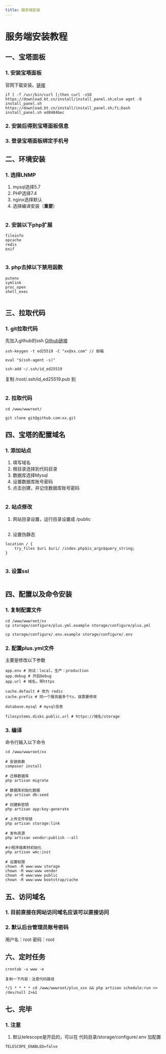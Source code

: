 ```yaml
---
title: 服务端安装
---
```


# 服务端安装教程

## 一、宝塔面板
### 1. 安装宝塔面板
官网下载安装。[链接](https://www.bt.cn/new/download.html)

```
if [ -f /usr/bin/curl ];then curl -sSO https://download.bt.cn/install/install_panel.sh;else wget -O install_panel.sh https://download.bt.cn/install/install_panel.sh;fi;bash install_panel.sh ed8484bec
```

### 2. 安装后得到宝塔面板信息

### 3. 登录宝塔面板绑定手机号

## 二、环境安装  
### 1. 选择LNMP
1. mysql选择5.7
2. PHP选择7.4
3. nginx选择默认
4. 选择编译安装（**重要**）

<img :src="$withBase('/assets/img/v3/guide/installation/16867235912648.jpg')" />


### 2. 安装以下php扩展
```
fileinfo
opcache
redis
exif
```

<img :src="$withBase('/assets/img/v3/guide/installation/16867892479149.jpg')" />

### 3. php去掉以下禁用函数
```
putenv
symlink 
proc_open
shell_exec 
```

<img :src="$withBase('/assets/img/v3/guide/installation/16867170986024.jpg')" />


## 三、拉取代码
### 1. git拉取代码
先加入github的ssh
[Github链接](https://docs.github.com/zh/authentication/connecting-to-github-with-ssh/generating-a-new-ssh-key-and-adding-it-to-the-ssh-agent)

```
ssh-keygen -t ed25519 -C "xx@xx.com" // 邮箱
    
eval "$(ssh-agent -s)"
    
ssh-add ~/.ssh/id_ed25519
```

复制 /root/.ssh/id_ed25519.pub 到

<img :src="$withBase('/assets/img/v3/guide/installation/16866341805051.jpg')" />

### 2. 拉取代码
```
cd /www/wwwroot/
    
git clone git@github.com:xx.git
```

## 四、宝塔的配置域名
### 1. 添加站点
1. 填写域名
2. 根目录选择到代码目录
3. 数据库选择Mysql
4. 设置数据库账号密码
5. 点击创建，并记住数据库账号密码

<img :src="$withBase('/assets/img/v3/guide/installation/16867296619103.jpg')" />

### 2. 站点修改
1. 网站目录设置，运行目录设置成 /public

<img :src="$withBase('/assets/img/v3/guide/installation/16867298797842.jpg')" />

2. 设置伪静态
```
location / {  
	try_files $uri $uri/ /index.php$is_args$query_string;  
}
```

<img :src="$withBase('/assets/img/v3/guide/installation/16867299328395.jpg')" />


### 3. 设置ssl

<img :src="$withBase('/assets/img/v3/guide/installation/16867299884040.jpg')" />



## 四、配置以及命令安装
### 1. 复制配置文件
```
cd /www/wwwroot/xx
cp storage/configure/plus.yml.example storage/configure/plus.yml
    
cp storage/configure/.env.example storage/configure/.env
```
### 2. 配置plus.yml文件
主要是修改以下参数
```
app.env # 测试：local，生产：production
app.debug # 开启Debug
app.url # 域名，带https

cache.default # 改为 redis
cache.prefix # 同一个服务器多个ts，就需要修改

database.mysql # mysql信息

filesystems.disks.public.url # https://域名/storage
```
### 3. 编译
命令行输入以下命令
```
cd /www/wwwroot/xx
    
# 安装依赖
composer install

# 迁移数据库
php artisan migrate

# 数据库初始化数据 
php artisan db:seed

# 创建新密钥
php artisan app:key-generate

# 上传文件软链   
php artisan storage:link

# 发布资源   
php artisan vendor:publish --all

#小程序端素材初始化
php artisan wmc:init

# 设置权限 
chown -R www:www storage
chown -R www:www vendor   
chown -R www:www public
chown -R www:www bootstrap/cache
```

## 五、访问域名
### 1. 目前直接在网站访问域名应该可以直接访问
### 2. 默认后台管理员账号密码
用户名：root
密码：root

## 六、定时任务
```
crontab -u www -e

复制一下内容：注意代码路径

*/1 * * * * cd /www/wwwroot/plus_xxx && php artisan schedule:run >> /dev/null 2>&1

```

## 七、完毕
### 1. 注意
1. 默认telescope是开启的，可以在 代码目录/storage/configure/.env 加配置
```
TELESCOPE_ENABLED=false
```

